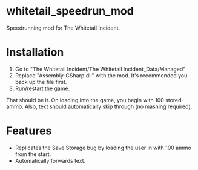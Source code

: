 # whitetail_speedrun_mod
Speedrunning mod for The Whitetail Incident.

# Installation
1. Go to "The Whitetail Incident/The Whitetail Incident_Data/Managed"
2. Replace "Assembly-CSharp.dll" with the mod. It's recommended you back up the file first.
3. Run/restart the game.

That should be it. On loading into the game, you begin with 100 stored ammo. Also, text should automatically skip through (no mashing required).

# Features
- Replicates the Save Storage bug by loading the user in with 100 ammo from the start.
- Automatically forwards text.
